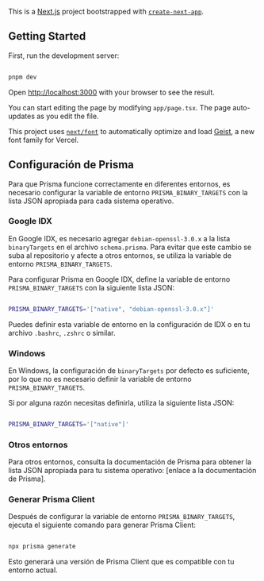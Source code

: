 This is a [Next.js](https://nextjs.org) project bootstrapped with [`create-next-app`](https://nextjs.org/docs/app/api-reference/cli/create-next-app).

## Getting Started

First, run the development server:

```bash

pnpm dev

```

Open [http://localhost:3000](http://localhost:3000) with your browser to see the result.

You can start editing the page by modifying `app/page.tsx`. The page auto-updates as you edit the file.

This project uses [`next/font`](https://nextjs.org/docs/app/building-your-application/optimizing/fonts) to automatically optimize and load [Geist](https://vercel.com/font), a new font family for Vercel.

## Configuración de Prisma

Para que Prisma funcione correctamente en diferentes entornos, es necesario configurar la variable de entorno `PRISMA_BINARY_TARGETS` con la lista JSON apropiada para cada sistema operativo.

### Google IDX

En Google IDX, es necesario agregar `debian-openssl-3.0.x` a la lista `binaryTargets` en el archivo `schema.prisma`. Para evitar que este cambio se suba al repositorio y afecte a otros entornos, se utiliza la variable de entorno `PRISMA_BINARY_TARGETS`.

Para configurar Prisma en Google IDX, define la variable de entorno `PRISMA_BINARY_TARGETS` con la siguiente lista JSON:

```bash

PRISMA_BINARY_TARGETS='["native", "debian-openssl-3.0.x"]'

```
Puedes definir esta variable de entorno en la configuración de IDX o en tu archivo `.bashrc`, `.zshrc` o similar.

### Windows

En Windows, la configuración de `binaryTargets` por defecto es suficiente, por lo que no es necesario definir la variable de entorno `PRISMA_BINARY_TARGETS`.

Si por alguna razón necesitas definirla, utiliza la siguiente lista JSON:

```bash

PRISMA_BINARY_TARGETS='["native"]'

```
### Otros entornos

Para otros entornos, consulta la documentación de Prisma para obtener la lista JSON apropiada para tu sistema operativo: [enlace a la documentación de Prisma].

### Generar Prisma Client

Después de configurar la variable de entorno `PRISMA_BINARY_TARGETS`, ejecuta el siguiente comando para generar Prisma Client:

```bash

npx prisma generate

```
Esto generará una versión de Prisma Client que es compatible con tu entorno actual.
